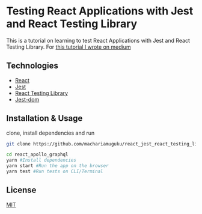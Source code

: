 # Testing React Applications with Jest and React Testing Library

This is a tutorial on learning to test React Applications with Jest and React Testing Library. For [this tutorial I wrote on medium](https://medium.com/@iMash/how-to-test-react-applications-testing-react-applications-with-jest-and-react-testing-library-df5967edf44e?source=friends_link&sk=885c175b933d7ec0a93a60217165e2e2)

## Technologies

- [React](https://reactjs.org/)
- [Jest](https://jestjs.io/)
- [React Testing Library](https://testing-library.com/docs/react-testing-library/intro)
- [Jest-dom](https://testing-library.com/docs/ecosystem-jest-dom)

## Installation & Usage

clone, install dependencies and run

```bash
git clone https://github.com/machariamuguku/react_jest_react_testing_library.git

cd react_apollo_graphql
yarn #Install dependencies
yarn start #Run the app on the browser
yarn test #Run tests on CLI/Terminal
```

## License

[MIT](https://choosealicense.com/licenses/mit/)
